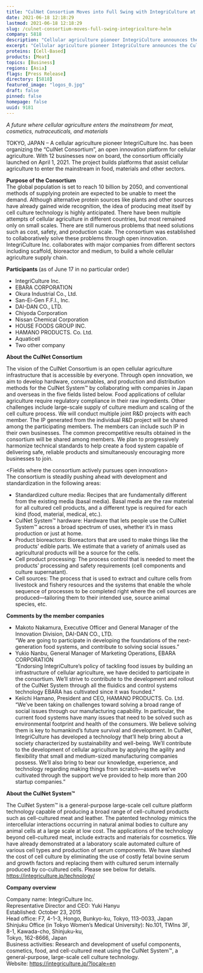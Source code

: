```yaml
---
title: "CulNet Consortium Moves into Full Swing with IntegriCulture at the Helm"
date: 2021-06-18 12:18:29
lastmod: 2021-06-18 12:18:29
slug: /culnet-consortium-moves-full-swing-integriculture-helm
company: 5818
description: "Cellular agriculture pioneer IntegriCulture announces the CulNet Consortium, an open innovation platform for cellular agriculture."
excerpt: "Cellular agriculture pioneer IntegriCulture announces the CulNet Consortium, an open innovation platform for cellular agriculture."
proteins: [Cell-Based]
products: [Meat]
topics: [Business]
regions: [Asia]
flags: [Press Release]
directory: [5818]
featured_image: "logos_0.jpg"
draft: false
pinned: false
homepage: false
uuid: 9181
---
```

<p class="text-align-center"><em>A future where cellular agriculture enters the mainstream for meat,<br />
cosmetics, nutraceuticals, and materials</em></p>

<p>TOKYO, JAPAN – A cellular agriculture pioneer IntegriCulture Inc. has been organizing the “CulNet Consortium”, an open innovation platform for cellular agriculture. With 12 businesses now on board, the consortium officially launched on April 1, 2021. The project builds platforms that assist cellular agriculture to enter the mainstream in food, materials and other sectors.</p>

<p><strong>Purpose of the Consortium</strong><br />
The global population is set to reach 10 billion by 2050, and conventional methods of supplying protein are expected to be unable to meet the demand. Although alternative protein sources like plants and other sources have already gained wide recognition, the idea of producing meat itself by cell culture technology is highly anticipated. There have been multiple attempts of cellular agriculture in different countries, but most remained only on small scales. There are still numerous problems that need solutions such as cost, safety, and production scale. The consortium was established to collaboratively solve these problems through open innovation. IntegriCulture Inc. collaborates with major companies from different sectors including scaffold, bioreactor and medium, to build a whole cellular agriculture supply chain.</p>

<p><strong>Participants </strong>(as of June 17 in no particular order)</p>

<ul>
	<li>IntegriCulture Inc.</li>
	<li>EBARA CORPORATION</li>
	<li>Okura Industrial Co., Ltd.</li>
	<li>San-Ei-Gen F.F.I., Inc.</li>
	<li>DAI-DAN CO., LTD.</li>
	<li>Chiyoda Corporation</li>
	<li>Nissan Chemical Corporation</li>
	<li>HOUSE FOODS GROUP INC.</li>
	<li>HAMANO PRODUCTS. Co. Ltd.</li>
	<li>Aquaticell</li>
	<li>Two other company</li>
</ul>

<p><strong>About the CulNet Consortium</strong></p>

<p>The vision of the CulNet Consortium is an open cellular agriculture infrastructure that is accessible by everyone. Through open innovation, we aim to develop hardware, consumables, and production and distribution methods for the CulNet System™ by collaborating with companies in Japan and overseas in the five fields listed below. Food applications of cellular agriculture require regulatory compliance in their raw ingredients. Other challenges include large-scale supply of culture medium and scaling of the cell culture process. We will conduct multiple joint R&D projects with each member. The IP generated from the individual R&D project will be shared among the participating members. The members can include such IP in their own businesses. The common precompetitive results obtained in the consortium will be shared among members. We plan to progressively harmonize technical standards to help create a food system capable of delivering safe, reliable products and simultaneously encouraging more businesses to join.</p>

<p>&lt;Fields where the consortium actively pursues open innovation&gt;<br />
The consortium is steadily pushing ahead with development and standardization in the following areas:</p>

<ul>
	<li>Standardized culture media: Recipes that are fundamentally different from the existing media (basal media). Basal media are the raw material for all cultured cell products, and a different type is required for each kind (food, material, medical, etc.).</li>
	<li>CulNet System™ hardware: Hardware that lets people use the CulNet System™ across a broad spectrum of uses, whether it’s in mass production or just at home.</li>
	<li>Product bioreactors: Bioreactors that are used to make things like the products’ edible parts. We estimate that a variety of animals used as agricultural products will be a source for the cells.</li>
	<li>Cell product processing: The process control that is needed to meet the products’ processing and safety requirements (cell components and culture supernatant).</li>
	<li>Cell sources: The process that is used to extract and culture cells from livestock and fishery resources and the systems that enable the whole sequence of processes to be completed right where the cell sources are produced—tailoring them to their intended use, source animal species, etc.</li>
</ul>

<p><strong>Comments by the member companies</strong></p>

<ul>
	<li>Makoto Nakamura, Executive Officer and General Manager of the Innovation Division, DAI-DAN CO., LTD.<br />
	“We are going to participate in developing the foundations of the next-generation food systems, and contribute to solving social issues.”</li>
	<li>Yukio Nanbu, General Manager of Marketing Operations, EBARA CORPORATION<br />
	“Endorsing IntegriCulture’s policy of tackling food issues by building an infrastructure of cellular agriculture, we have decided to participate in the consortium. We’ll strive to contribute to the development and rollout of the CulNet System through all the fluidics and control systems technology EBARA has cultivated since it was founded.”</li>
	<li>Keiichi Hamano, President and CEO, HAMANO PRODUCTS. Co. Ltd.<br />
	“We’ve been taking on challenges toward solving a broad range of social issues through our manufacturing capability. In particular, the current food systems have many issues that need to be solved such as environmental footprint and health of the consumers. We believe solving them is key to humankind’s future survival and development. In CulNet, IntegriCulture has developed a technology that’ll help bring about a society characterized by sustainability and well-being. We’ll contribute to the development of cellular agriculture by applying the agility and flexibility that small and medium-sized manufacturing companies possess. We’ll also bring to bear our knowledge, experience, and technology regarding making things from scratch—assets we’ve cultivated through the support we’ve provided to help more than 200 startup companies.”</li>
</ul>

<p><strong>About the CulNet System™</strong></p>

<p>The CulNet System™ is a general-purpose large-scale cell culture platform technology capable of producing a broad range of cell-cultured products such as cell-cultured meat and leather. The patented technology mimics the intercellular interactions occurring in natural animal bodies to culture any animal cells at a large scale at low cost. The applications of the technology beyond cell-cultured meat, include extracts and materials for cosmetics. We have already demonstrated at a laboratory scale automated culture of various cell types and production of serum components. We have slashed the cost of cell culture by eliminating the use of costly fetal bovine serum and growth factors and replacing them with cultured serum internally produced by co-cultured cells. Please see below for details.<br />
<a href="https://integriculture.jp/technology/">https://integriculture.jp/technology/</a></p>

<p><strong>Company overview</strong></p>

<p>Company name: IntegriCulture Inc.<br />
Representative Director and CEO: Yuki Hanyu<br />
Established: October 23, 2015<br />
Head office: F7, 4-1-3, Hongo, Bunkyo-ku, Tokyo, 113-0033, Japan<br />
Shinjuku Office (in Tokyo Women’s Medical University): No.101, TWIns 3F, 8-1, Kawada-cho, Shinjuku-ku,<br />
Tokyo, 162-8666, Japan<br />
Business activities: Research and development of useful components, cosmetics, food, and cell-cultured meat using the CulNet System™, a general-purpose, large-scale cell culture technology.<br />
Website: <a href="https://integriculture.jp/?locale=en">https://integriculture.jp/?locale=en</a></p>
